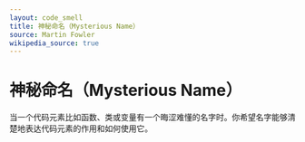 ```yaml
---
layout: code_smell
title: 神秘命名（Mysterious Name）
source: Martin Fowler
wikipedia_source: true
---
```


# 神秘命名（Mysterious Name）
当一个代码元素比如函数、类或变量有一个晦涩难懂的名字时。你希望名字能够清楚地表达代码元素的作用和如何使用它。
